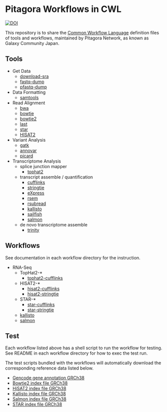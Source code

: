 # Pitagora Workflows in CWL

[![DOI](https://zenodo.org/badge/172622089.svg)](https://zenodo.org/badge/latestdoi/172622089)

This repository is to share the [Common Workflow Language](https://www.commonwl.org) definition files of tools and workflows, maintained by Pitagora Network, as known as Galaxy Community Japan.

## Tools

- Get Data
  - [download-sra](tools/download-sra)
  - [fastq-dump](tools/fastq-dump)
  - [pfastq-dump](tools/pfastq-dump)
- Data Formatting
  - [samtools](tools/samtools)
- Read Alignment
  - [bwa](tools/bwa)
  - [bowtie](tools/bowtie)
  - [bowtie2](tools/bowtie2)
  - [last](tools/last)
  - [star](tools/star)
  - [HISAT2](tools/hisat2)
- Variant Analysis
  - [gatk](tools/gatk)
  - [annovar](tools/annovar)
  - [picard](tools/picard)
- Transcriptome Analysis
  - splice junction mapper
    - [tophat2](tools/tophat2)
  - transcript assemble / quantification
    - [cufflinks](tools/cufflinks)
    - [stringtie](tools/stringtie)
    - [eXpress](tools/eXpress)
    - [rsem](tools/rsem)
    - [rsubread](tools/rsubread)
    - [kallisto](tools/kallisto)
    - [sailfish](tools/sailfish)
    - [salmon](tools/salmon)
  - de novo transcriptome assemble
    - [trinity](tools/trinity)

## Workflows

See documentation in each workflow directory for the instruction.

- RNA-Seq
  - TopHat2-*
    - [tophat2-cufflinks](workflows/tophat2-cufflinks)
  - HISAT2-*
    - [hisat2-cufflinks](workflows/hisat2-cufflinks)
    - [hisat2-stringtie](workflows/hisat2-stringtie)
  - STAR-*
    - [star-cufflinks](workflows/star-cufflinks)
    - [star-stringtie](workflows/star-stringtie)
  - [kallisto](workflows/kallisto)
  - [salmon](workflows/salmon)

## Test

Each workflow listed above has a shell script to run the workflow for testing. See README in each workflow directory for how to exec the test run.

The test scripts bundled with the workflows will automatically download the corresponding reference data listed below.

- [Gencode gene annotation GRCh38](test/reference/annotation/gencode/GRCh38)
- [Bowtie2 index file GRCh38](test/reference/bowtie2_index/GRCh38/)
- [HiSAT2 index file GRCh38](test/reference/hisat2_index/GRCh38)
- [Kallisto index file GRCh38](test/reference/kallisto_index/GRCh38)
- [Salmon index file GRCh38](test/reference/salmon_index/GRCh38)
- [STAR index file GRCh38](test/reference/star_index/GRCh38)
